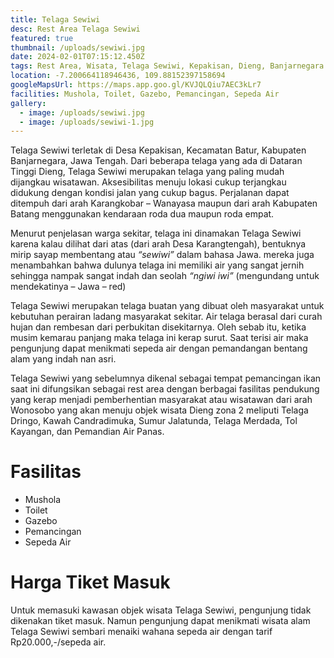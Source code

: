 ```yaml
---
title: Telaga Sewiwi
desc: Rest Area Telaga Sewiwi
featured: true
thumbnail: /uploads/sewiwi.jpg
date: 2024-02-01T07:15:12.450Z
tags: Rest Area, Wisata, Telaga Sewiwi, Kepakisan, Dieng, Banjarnegara
location: -7.200664118946436, 109.88152397158694
googleMapsUrl: https://maps.app.goo.gl/KVJQLQiu7AEC3kLr7
facilities: Mushola, Toilet, Gazebo, Pemancingan, Sepeda Air
gallery:
  - image: /uploads/sewiwi.jpg
  - image: /uploads/sewiwi-1.jpg
---
```

Telaga Sewiwi terletak di Desa Kepakisan, Kecamatan Batur, Kabupaten Banjarnegara, Jawa Tengah. Dari beberapa telaga yang ada di Dataran Tinggi Dieng, Telaga Sewiwi merupakan telaga yang paling mudah dijangkau wisatawan. Aksesibilitas menuju lokasi cukup terjangkau didukung dengan kondisi jalan yang cukup bagus. Perjalanan dapat ditempuh dari arah Karangkobar – Wanayasa maupun dari arah Kabupaten Batang menggunakan kendaraan roda dua maupun roda empat.

Menurut penjelasan warga sekitar, telaga ini dinamakan Telaga Sewiwi karena kalau dilihat dari atas (dari arah Desa Karangtengah), bentuknya mirip sayap membentang atau *“sewiwi”* dalam bahasa Jawa. mereka juga menambahkan bahwa dulunya telaga ini memiliki air yang sangat jernih sehingga nampak sangat indah dan seolah *“ngiwi iwi”* (mengundang untuk mendekatinya – Jawa – red)

Telaga Sewiwi merupakan telaga buatan yang dibuat oleh masyarakat untuk kebutuhan perairan ladang masyarakat sekitar. Air telaga berasal dari curah hujan dan rembesan dari perbukitan disekitarnya. Oleh sebab itu, ketika musim kemarau panjang maka telaga ini kerap surut. Saat terisi air maka pengunjung dapat menikmati sepeda air dengan pemandangan bentang alam yang indah nan asri.

Telaga Sewiwi yang sebelumnya dikenal sebagai tempat pemancingan ikan saat ini difungsikan sebagai rest area dengan berbagai fasilitas pendukung yang kerap menjadi pemberhentian masyarakat atau wisatawan dari arah Wonosobo yang akan menuju objek wisata Dieng zona 2 meliputi Telaga Dringo, Kawah Candradimuka, Sumur Jalatunda, Telaga Merdada, Tol Kayangan, dan Pemandian Air Panas.

# Fasilitas

* Mushola
* Toilet
* Gazebo
* Pemancingan
* Sepeda Air

# Harga Tiket Masuk

Untuk memasuki kawasan objek wisata Telaga Sewiwi, pengunjung tidak dikenakan tiket masuk. Namun pengunjung dapat menikmati wisata alam Telaga Sewiwi sembari menaiki wahana sepeda air dengan tarif Rp20.000,-/sepeda air.
